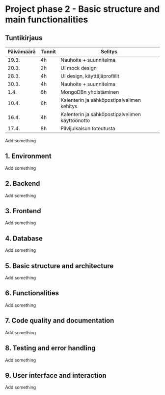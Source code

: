 # Project phase 2 - Basic structure and main functionalities

## Tuntikirjaus

| Päivämäärä | Tunnit | Selitys |
|-------------|--------|---------|
| 19.3.       | 4h     | Nauhoite + suunnitelma |
| 20.3.       | 2h     | UI mock design |
| 28.3.       | 4h     | UI design, käyttäjäprofiilit |
| 30.3.       | 4h     | Nauhoite + suunnitelma |
| 1.4.        | 6h     | MongoDBn yhdistäminen |
| 10.4.       | 6h     | Kalenterin ja sähköpostipalvelimen kehitys |
| 16.4.       | 4h     | Kalenterin ja sähköpostipalvelimen käyttöönotto |
| 17.4.       | 8h     | Pilvijulkaisun toteutusta |


Add something

## 1. Environment

Add something

## 2. Backend

Add something

## 3. Frontend

Add something

## 4. Database

Add something

## 5. Basic structure and architecture

Add something

## 6. Functionalities

Add something

## 7. Code quality and documentation

Add something

## 8. Testing and error handling

Add something

## 9. User interface and interaction

Add something